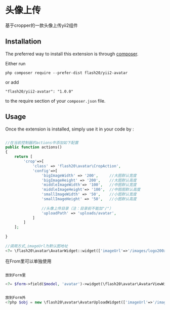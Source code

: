 头像上传
====
基于cropper的一款头像上传yii2组件


Installation
------------

The preferred way to install this extension is through [composer](http://getcomposer.org/download/).

Either run

```
php composer require --prefer-dist flash20/yii2-avatar
```

or add

```
"flash20/yii2-avatar": "1.0.0"
```

to the require section of your `composer.json` file.


Usage
-----

Once the extension is installed, simply use it in your code by  :

```php

//在当前控制器的actions中添加如下配置
public function actions()
{
    return [
        'crop'=>[
            'class' => 'flash20\avatar\CropAction',
            'config'=>[
                'bigImageWidth' => '200',     //大图默认宽度
                'bigImageHeight' => '200',    //大图默认高度
                'middleImageWidth'=> '100',   //中图默认宽度
                'middleImageHeight'=> '100',  //中图图默认高度
                'smallImageWidth' => '50',    //小图默认宽度
                'smallImageHeight' => '50',   //小图默认高度
                
                //头像上传目录（注：目录前不能加"/"）
                'uploadPath' => 'uploads/avatar',
            ]
        ]
    ]; 
    
}
 
//调用方式,imageUrl为默认图地址
<?= \flash20\avatar\AvatarWidget::widget(['imageUrl'=>'/images/logo200x200.png']); ?>
```
在From里可以单独使用
```php

放到Form里

<?= $form->field($model, 'avatar')->widget(\flash20\avatar\AvatarViewWidget::className()) ?>


放到Form外
<?php $obj = new \flash20\avatar\AvatarUploadWidget(['imageUrl'=>'/images/logo200x200.png']);echo $obj->setFooter(); ?>

```
